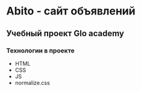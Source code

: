 # Abito - сайт объявлений
## Учебный проект Glo academy

### Технологии в проекте
- HTML
- CSS
- JS
- normalize.css
